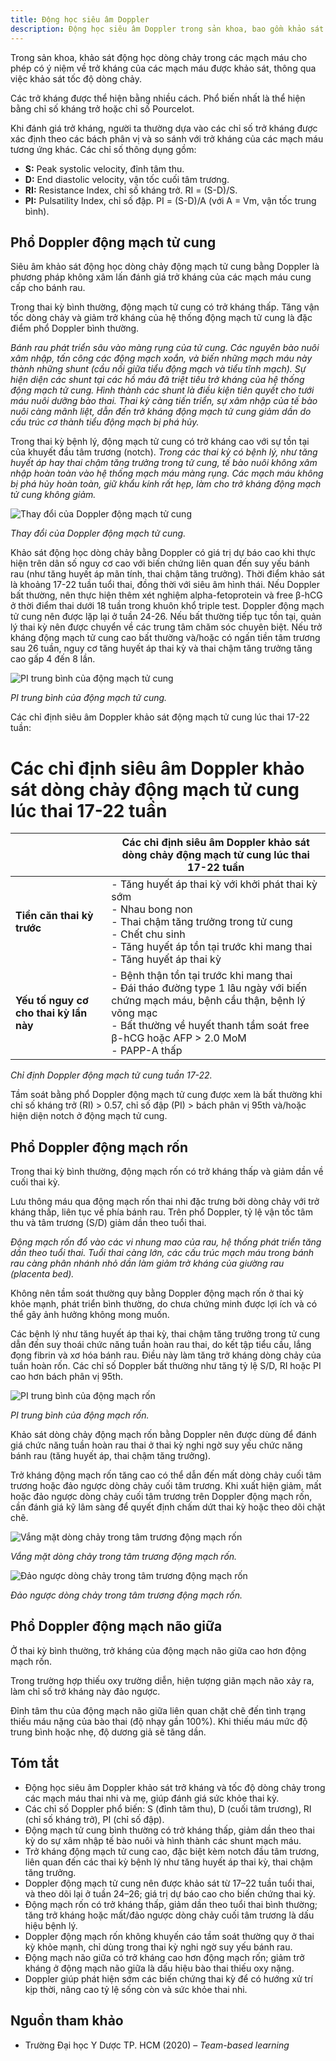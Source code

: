 ```yaml
---
title: Động học siêu âm Doppler
description: Động học siêu âm Doppler trong sản khoa, bao gồm khảo sát các dòng chảy mạch máu thai và ý nghĩa lâm sàng.
---
```


Trong sản khoa, khảo sát động học dòng chảy trong các mạch máu cho phép có ý niệm về trở kháng của các mạch máu được khảo sát, thông qua việc khảo sát tốc độ dòng chảy.

Các trở kháng được thể hiện bằng nhiều cách. Phổ biến nhất là thể hiện bằng chỉ số kháng trở hoặc chỉ số Pourcelot.

Khi đánh giá trở kháng, người ta thường dựa vào các chỉ số trở kháng được xác định theo các bách phân vị và so sánh với trở kháng của các mạch máu tương ứng khác. Các chỉ số thông dụng gồm:

- **S:** Peak systolic velocity, đỉnh tâm thu.
- **D:** End diastolic velocity, vận tốc cuối tâm trương.
- **RI:** Resistance Index, chỉ số kháng trở. RI = (S-D)/S.
- **PI:** Pulsatility Index, chỉ số đập. PI = (S-D)/A (với A = Vm, vận tốc trung bình).

## Phổ Doppler động mạch tử cung

Siêu âm khảo sát động học dòng chảy động mạch tử cung bằng Doppler là phương pháp không xâm lấn đánh giá trở kháng của các mạch máu cung cấp cho bánh rau.

Trong thai kỳ bình thường, động mạch tử cung có trở kháng thấp. Tăng vận tốc dòng chảy và giảm trở kháng của hệ thống động mạch tử cung là đặc điểm phổ Doppler bình thường.

_Bánh rau phát triển sâu vào màng rụng của tử cung. Các nguyên bào nuôi xâm nhập, tấn công các động mạch xoắn, và biến những mạch máu này thành những shunt (cầu nối giữa tiểu động mạch và tiểu tĩnh mạch). Sự hiện diện các shunt tại các hồ máu đã triệt tiêu trở kháng của hệ thống động mạch tử cung. Hình thành các shunt là điều kiện tiên quyết cho tưới máu nuôi dưỡng bào thai. Thai kỳ càng tiến triển, sự xâm nhập của tế bào nuôi càng mãnh liệt, dẫn đến trở kháng động mạch tử cung giảm dần do cấu trúc cơ thành tiểu động mạch bị phá hủy._

Trong thai kỳ bệnh lý, động mạch tử cung có trở kháng cao với sự tồn tại của khuyết đầu tâm trương (notch). _Trong các thai kỳ có bệnh lý, như tăng huyết áp hay thai chậm tăng trưởng trong tử cung, tế bào nuôi không xâm nhập hoàn toàn vào hệ thống mạch máu màng rụng. Các mạch máu không bị phá hủy hoàn toàn, giữ khẩu kính rất hẹp, làm cho trở kháng động mạch tử cung không giảm._

![Thay đổi của Doppler động mạch tử cung](../../../assets/san-khoa/dong-hoc-sieu-am-doppler/thay-doi-doppler-dong-mach-tu-cung.png)

_Thay đổi của Doppler động mạch tử cung._

Khảo sát động học dòng chảy bằng Doppler có giá trị dự báo cao khi thực hiện trên dân số nguy cơ cao với biến chứng liên quan đến suy yếu bánh rau (như tăng huyết áp mãn tính, thai chậm tăng trưởng). Thời điểm khảo sát là khoảng 17-22 tuần tuổi thai, đồng thời với siêu âm hình thái. Nếu Doppler bất thường, nên thực hiện thêm xét nghiệm alpha-fetoprotein và free β-hCG ở thời điểm thai dưới 18 tuần trong khuôn khổ triple test. Doppler động mạch tử cung nên được lặp lại ở tuần 24-26. Nếu bất thường tiếp tục tồn tại, quản lý thai kỳ nên được chuyển về các trung tâm chăm sóc chuyên biệt. Nếu trở kháng động mạch tử cung cao bất thường và/hoặc có ngấn tiền tâm trương sau 26 tuần, nguy cơ tăng huyết áp thai kỳ và thai chậm tăng trưởng tăng cao gấp 4 đến 8 lần.

![PI trung bình của động mạch tử cung](../../../assets/san-khoa/dong-hoc-sieu-am-doppler/pi-trung-binh-cua-dong-mach-tu-cung.png)

_PI trung bình của động mạch tử cung._

Các chỉ định siêu âm Doppler khảo sát động mạch tử cung lúc thai 17-22 tuần:

# Các chỉ định siêu âm Doppler khảo sát dòng chảy động mạch tử cung lúc thai 17-22 tuần

|                                        | Các chỉ định siêu âm Doppler khảo sát dòng chảy động mạch tử cung lúc thai 17-22 tuần                                                                                                                                        |
| -------------------------------------- | ---------------------------------------------------------------------------------------------------------------------------------------------------------------------------------------------------------------------------- |
| **Tiền căn thai kỳ trước**             | - Tăng huyết áp thai kỳ với khởi phát thai kỳ sớm<br>- Nhau bong non<br>- Thai chậm tăng trưởng trong tử cung<br>- Chết chu sinh<br>- Tăng huyết áp tồn tại trước khi mang thai<br>- Tăng huyết áp thai kỳ                   |
| **Yếu tố nguy cơ cho thai kỳ lần này** | - Bệnh thận tồn tại trước khi mang thai<br>- Đái tháo đường type 1 lâu ngày với biến chứng mạch máu, bệnh cầu thận, bệnh lý võng mạc<br>- Bất thường về huyết thanh tầm soát free β-hCG hoặc AFP > 2.0 MoM<br> - PAPP-A thấp |

_Chỉ định Doppler động mạch tử cung tuần 17-22._

Tầm soát bằng phổ Doppler động mạch tử cung được xem là bất thường khi chỉ số kháng trở (RI) > 0.57, chỉ số đập (PI) > bách phân vị 95th và/hoặc hiện diện notch ở động mạch tử cung.

## Phổ Doppler động mạch rốn

Trong thai kỳ bình thường, động mạch rốn có trở kháng thấp và giảm dần về cuối thai kỳ.

Lưu thông máu qua động mạch rốn thai nhi đặc trưng bởi dòng chảy với trở kháng thấp, liên tục về phía bánh rau. Trên phổ Doppler, tỷ lệ vận tốc tâm thu và tâm trương (S/D) giảm dần theo tuổi thai.

_Động mạch rốn đổ vào các vi nhung mao của rau, hệ thống phát triển tăng dần theo tuổi thai. Tuổi thai càng lớn, các cấu trúc mạch máu trong bánh rau càng phân nhánh nhỏ dần làm giảm trở kháng của giường rau (placenta bed)._

Không nên tầm soát thường quy bằng Doppler động mạch rốn ở thai kỳ khỏe mạnh, phát triển bình thường, do chưa chứng minh được lợi ích và có thể gây ảnh hưởng không mong muốn.

Các bệnh lý như tăng huyết áp thai kỳ, thai chậm tăng trưởng trong tử cung dẫn đến suy thoái chức năng tuần hoàn rau thai, do kết tập tiểu cầu, lắng đọng fibrin và xơ hóa bánh rau. Điều này làm tăng trở kháng dòng chảy của tuần hoàn rốn. Các chỉ số Doppler bất thường như tăng tỷ lệ S/D, RI hoặc PI cao hơn bách phân vị 95th.

![PI trung bình của động mạch rốn](../../../assets/san-khoa/dong-hoc-sieu-am-doppler/pi-trung-binh-cua-dong-mach-ron.png)

_PI trung bình của động mạch rốn._

Khảo sát dòng chảy động mạch rốn bằng Doppler nên được dùng để đánh giá chức năng tuần hoàn rau thai ở thai kỳ nghi ngờ suy yếu chức năng bánh rau (tăng huyết áp, thai chậm tăng trưởng).

Trở kháng động mạch rốn tăng cao có thể dẫn đến mất dòng chảy cuối tâm trương hoặc đảo ngược dòng chảy cuối tâm trương. Khi xuất hiện giảm, mất hoặc đảo ngược dòng chảy cuối tâm trương trên Doppler động mạch rốn, cần đánh giá kỹ lâm sàng để quyết định chấm dứt thai kỳ hoặc theo dõi chặt chẽ.

![Vắng mặt dòng chảy trong tâm trương động mạch rốn](../../../assets/san-khoa/dong-hoc-sieu-am-doppler/vang-mat-dong-chay-trong-tam-truong-dong-mach-ron.png)

_Vắng mặt dòng chảy trong tâm trương động mạch rốn._

![Đảo ngược dòng chảy trong tâm trương động mạch rốn](../../../assets/san-khoa/dong-hoc-sieu-am-doppler/dao-nguoc-dong-chay-trong-tam-truong-dong-mach-ron.png)

_Đảo ngược dòng chảy trong tâm trương động mạch rốn._

## Phổ Doppler động mạch não giữa

Ở thai kỳ bình thường, trở kháng của động mạch não giữa cao hơn động mạch rốn.

Trong trường hợp thiếu oxy trường diễn, hiện tượng giãn mạch não xảy ra, làm chỉ số trở kháng này đảo ngược.

Đỉnh tâm thu của động mạch não giữa liên quan chặt chẽ đến tình trạng thiếu máu nặng của bào thai (độ nhạy gần 100%). Khi thiếu máu mức độ trung bình hoặc nhẹ, độ dương giả sẽ tăng dần.

## Tóm tắt

- Động học siêu âm Doppler khảo sát trở kháng và tốc độ dòng chảy trong các mạch máu thai nhi và mẹ, giúp đánh giá sức khỏe thai kỳ.
- Các chỉ số Doppler phổ biến: S (đỉnh tâm thu), D (cuối tâm trương), RI (chỉ số kháng trở), PI (chỉ số đập).
- Động mạch tử cung bình thường có trở kháng thấp, giảm dần theo thai kỳ do sự xâm nhập tế bào nuôi và hình thành các shunt mạch máu.
- Trở kháng động mạch tử cung cao, đặc biệt kèm notch đầu tâm trương, liên quan đến các thai kỳ bệnh lý như tăng huyết áp thai kỳ, thai chậm tăng trưởng.
- Doppler động mạch tử cung nên được khảo sát từ 17–22 tuần tuổi thai, và theo dõi lại ở tuần 24–26; giá trị dự báo cao cho biến chứng thai kỳ.
- Động mạch rốn có trở kháng thấp, giảm dần theo tuổi thai bình thường; tăng trở kháng hoặc mất/đảo ngược dòng chảy cuối tâm trương là dấu hiệu bệnh lý.
- Doppler động mạch rốn không khuyến cáo tầm soát thường quy ở thai kỳ khỏe mạnh, chỉ dùng trong thai kỳ nghi ngờ suy yếu bánh rau.
- Động mạch não giữa có trở kháng cao hơn động mạch rốn; giảm trở kháng ở động mạch não giữa là dấu hiệu bào thai thiếu oxy nặng.
- Doppler giúp phát hiện sớm các biến chứng thai kỳ để có hướng xử trí kịp thời, nâng cao tỷ lệ sống còn và sức khỏe thai nhi.

## Nguồn tham khảo

- Trường Đại học Y Dược TP. HCM (2020) – _Team-based learning_
